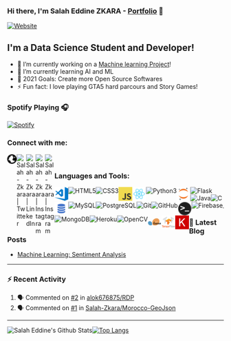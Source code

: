 ### Hi there, I'm Salah Eddine ZKARA - [Portfolio][website] 👋

[![Website](https://img.shields.io/badge/My-Portfolio-brightgreen)](website)

## I'm a Data Science Student and Developer!

- 🔭 I’m currently working on a [Machine learning Project][gist]!
- 🌱 I’m currently learning AI and ML
- 🥅 2021 Goals: Create more Open Source Softwares
- ⚡ Fun fact: I love playing GTA5 hard parcours and Story Games!

### Spotify Playing 🎧
[![Spotify](https://novatorem.salah-zkara.vercel.app/api/spotify)](https://open.spotify.com/user/salah_zkara)

### Connect with me:

[<img align="left" alt="zkara.ml" width="22px" src="https://raw.githubusercontent.com/iconic/open-iconic/master/svg/globe.svg" />][website]
[<img align="left" alt="Salah-Zkara | Twitter" width="22px" src="https://cdn.jsdelivr.net/npm/simple-icons@v3/icons/twitter.svg" />][twitter]
[<img align="left" alt="Salah-Zkara | LinkedIn" width="22px" src="https://cdn.jsdelivr.net/npm/simple-icons@v3/icons/linkedin.svg" />][linkedin]
[<img align="left" alt="Salah-Zkara | Instagram" width="22px" src="https://cdn.jsdelivr.net/npm/simple-icons@3.8.0/icons/facebook.svg" />][facebook]
[<img align="left" alt="Salah-Zkara | Instagram" width="22px" src="https://cdn.jsdelivr.net/npm/simple-icons@v3/icons/instagram.svg" />][instagram]

<br />

### Languages and Tools:

[<img align="left" alt="Visual Studio Code" width="32px" src="https://raw.githubusercontent.com/github/explore/80688e429a7d4ef2fca1e82350fe8e3517d3494d/topics/visual-studio-code/visual-studio-code.png" />](https://code.visualstudio.com/)
[<img align="left" alt="HTML5" src="https://img.icons8.com/color/32/000000/html-5--v1.png"/>](https://developer.mozilla.org/fr/docs/Web/Guide/HTML/HTML5)
[<img align="left" alt="CSS3" src="https://img.icons8.com/color/32/000000/css3.png"/>](https://developer.mozilla.org/en-US/docs/Web/CSS/Reference)
[<img align="left" alt="JavaScript" width="32px" src="https://raw.githubusercontent.com/github/explore/80688e429a7d4ef2fca1e82350fe8e3517d3494d/topics/javascript/javascript.png" />](https://developer.mozilla.org/en-US/docs/Web/JavaScript)
[<img align="left" alt="ReactJS" width="32px" src="https://raw.githubusercontent.com/github/explore/80688e429a7d4ef2fca1e82350fe8e3517d3494d/topics/react/react.png" />](https://reactjs.org/)
[<img align="left" alt="Python3" src="https://img.icons8.com/color/32/000000/python--v2.png"/>](https://www.python.org/)
[<img align="left" alt="Jupyter Notebook" width="32px" src="https://raw.githubusercontent.com/github/explore/80688e429a7d4ef2fca1e82350fe8e3517d3494d/topics/jupyter-notebook/jupyter-notebook.png" />](https://jupyter.org/)
[<img align="left" alt="Flask" src="https://img.icons8.com/ios/32/000000/flask.png"/>](https://flask.palletsprojects.com/en/1.1.x/)
[<img align="left" alt="Java" src="https://img.icons8.com/color/32/000000/java-coffee-cup-logo--v2.png"/>](https://docs.oracle.com/en/java/)
[<img align="left" alt="C" src="https://img.icons8.com/color/32/000000/c-programming.png"/>](https://devdocs.io/c/)
[<img align="left" alt="SQL" width="32px" src="https://raw.githubusercontent.com/github/explore/80688e429a7d4ef2fca1e82350fe8e3517d3494d/topics/sql/sql.png" />](https://sql.sh/)
[<img align="left" alt="MySQL" src="https://img.icons8.com/fluent/32/000000/mysql-logo.png"/>](https://dev.mysql.com/doc/)
[<img align="left" alt="PostgreSQL" src="https://img.icons8.com/color/32/000000/postgreesql.png"/>](https://www.postgresql.org/)
[<img align="left" alt="Git" src="https://img.icons8.com/color/32/000000/git.png"/>](https://git-scm.com/doc)
[<img align="left" alt="GitHub" src="https://img.icons8.com/material-sharp/32/000000/github.png"/>](https://docs.github.com/en)
[<img align="left" alt="Terminal" width="32px" src="https://raw.githubusercontent.com/github/explore/80688e429a7d4ef2fca1e82350fe8e3517d3494d/topics/terminal/terminal.png" />](https://help.ubuntu.com/community/UsingTheTerminal/)
[<img align="left" alt="Firebase" src="https://img.icons8.com/color/32/000000/firebase.png"/>](https://firebase.google.com/)
[<img align="left" alt="MongoDB" src="https://img.icons8.com/color/32/000000/mongodb.png"/>](https://www.mongodb.com/)
[<img align="left" alt="Heroku" src="https://img.icons8.com/color/32/000000/heroku.png"/>](https://www.heroku.com/)
[<img align="left" alt="OpenCV" src="https://img.icons8.com/fluent/32/000000/opencv.png"/>](https://opencv.org/)
[<img align="left" alt="scikit-learn" width="32px" src="https://raw.githubusercontent.com/github/explore/80688e429a7d4ef2fca1e82350fe8e3517d3494d/topics/scikit-learn/scikit-learn.png" />](http://scikit-learn.org/)
[<img align="left" alt="TensorFlow" width="32px" src="https://raw.githubusercontent.com/github/explore/80688e429a7d4ef2fca1e82350fe8e3517d3494d/topics/tensorflow/tensorflow.png" />](https://www.tensorflow.org/)
[<img align="left" alt="Keras" width="32px" src="https://raw.githubusercontent.com/github/explore/cf9a84017e3cdd93aeb635d9b85379ba67d62031/topics/keras/keras.png" />](https://keras.io/)


<br />
<br />

---

### 📕 Latest Blog Posts
- [Machine Learning: Sentiment Analysis ](https://gist.github.com/Salah-Zkara/56e4dcc86d940e356472c0a84722a174)
<!-- BLOG-POST-LIST:START -->
<!-- BLOG-POST-LIST:END -->

---

### :zap: Recent Activity

<!--START_SECTION:activity-->
1. 🗣 Commented on [#2](https://github.com/alok676875/RDP/issues/2) in [alok676875/RDP](https://github.com/alok676875/RDP)
2. 🗣 Commented on [#1](https://github.com/Salah-Zkara/Morocco-GeoJson/issues/1) in [Salah-Zkara/Morocco-GeoJson](https://github.com/Salah-Zkara/Morocco-GeoJson)
<!--END_SECTION:activity-->

---

<img align="left" alt="Salah Eddine's Github Stats" src="https://github-readme-stats-nine-tawny.vercel.app/api?username=Salah-Zkara&show_icons=true&hide_border=true" />

[![Top Langs](https://github-readme-stats-nine-tawny.vercel.app/api/top-langs/?username=Salah-Zkara&count_private=true)](https://github.com/Salah-Zkara/github-readme-stats)

[website]: salah-zkara.github.io/HOST/
[gist]: https://gist.github.com/Salah-Zkara/56e4dcc86d940e356472c0a84722a174
[twitter]: https://twitter.com/SalahZkara
[facebook]: https://www.facebook.com/salaheddine.zkara.9
[instagram]: https://www.instagram.com/salaheddine.zkara/?hl=en
[linkedin]: https://www.linkedin.com/in/salah-eddine-zkara-b40b091a6/

<!--START_SECTION:activity-->
<!--END_SECTION:activity-->

